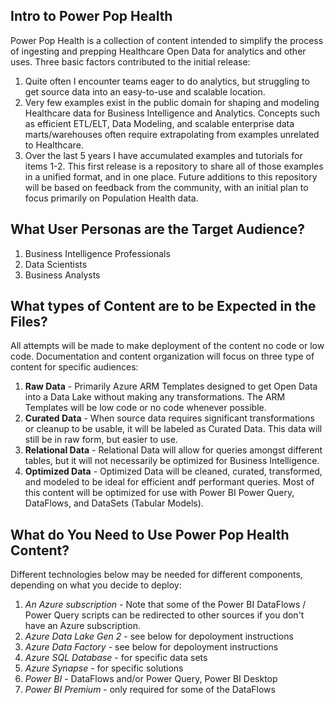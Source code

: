 ## Intro to Power Pop Health ##
Power Pop Health is a collection of content intended to simplify the process of ingesting and prepping Healthcare Open Data for analytics and other uses. Three basic factors contributed to the initial release:
1. Quite often I encounter teams eager to do analytics, but struggling to get source data into an easy-to-use and scalable location.
2. Very few examples exist in the public domain for shaping and modeling Healthcare data for Business Intelligence and Analytics. Concepts such as efficient ETL/ELT, Data Modeling, and scalable enterprise data marts/warehouses often require extrapolating from examples unrelated to Healthcare.
3. Over the last 5 years I have accumulated examples and tutorials for items 1-2. This first release is a repository to share all of those examples in a unified format, and in one place. Future additions to this repository will be based on feedback from the community, with an initial plan to focus primarily on Population Health data.

## What User Personas are the Target Audience? ##
1. Business Intelligence Professionals
2. Data Scientists
3. Business Analysts

## What types of Content are to be Expected in the Files? ##
All attempts will be made to make deployment of the content no code or low code. Documentation and content organization will focus on three type of content for specific audiences:
1. **Raw Data** - Primarily Azure ARM Templates designed to get Open Data into a Data Lake without making any transformations. The ARM Templates will be low code or no code whenever possible.
2. **Curated Data** - When source data requires significant transformations or cleanup to be usable, it will be labeled as Curated Data. This data will still be in raw form, but easier to use.
3. **Relational Data** - Relational Data will allow for queries amongst different tables, but it will not necessarily be optimized for Business Intelligence.
4. **Optimized Data** - Optimized Data will be cleaned, curated, transformed, and modeled to be ideal for efficient andf performant queries. Most of this content will be optimized for use with Power BI Power Query, DataFlows, and DataSets (Tabular Models).

## What do You Need to Use Power Pop Health Content? ##
Different technologies below may be needed for different components, depending on what you decide to deploy:
1. *An Azure subscription* - Note that some of the Power BI DataFlows / Power Query scripts can be redirected to other sources if you don't have an Azure subscription.
2. *Azure Data Lake Gen 2* - see below for depoloyment instructions
3. *Azure Data Factory* - see below for depoloyment instructions
4. *Azure SQL Database* - for specific data sets
5. *Azure Synapse* - for specific solutions
6. *Power BI* - DataFlows and/or Power Query, Power BI Desktop
7. *Power BI Premium* - only required for some of the DataFlows
